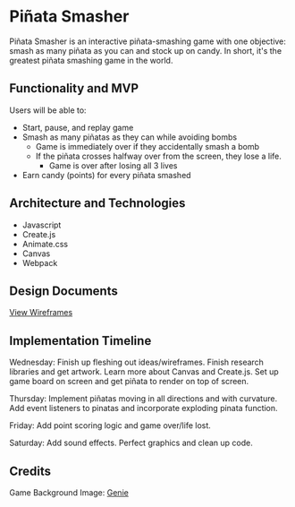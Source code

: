 # Piñata Smasher
Piñata Smasher is an interactive piñata-smashing game with one objective: smash as many piñata as you can and stock up on candy. In short, it's the greatest piñata smashing game in the world.

## Functionality and MVP
Users will be able to:
* Start, pause, and replay game
* Smash as many piñatas as they can while avoiding bombs
    * Game is immediately over if they accidentally smash a bomb
    * If the piñata crosses halfway over from the screen, they lose a life.
        * Game is over after losing all 3 lives
* Earn candy (points) for every piñata smashed

## Architecture and Technologies
* Javascript
* Create.js
* Animate.css
* Canvas
* Webpack

## Design Documents
[View Wireframes](https://github.com/amygbui/pinata_smasher/tree/master/wireframes)

## Implementation Timeline
Wednesday: Finish up fleshing out ideas/wireframes. Finish research libraries and get artwork. Learn more about Canvas and Create.js. Set up game board on screen and get piñata to render on top of screen.

Thursday: Implement piñatas moving in all directions and with curvature. Add event listeners to pinatas and incorporate exploding pinata function.

Friday: Add point scoring logic and game over/life lost.

Saturday: Add sound effects. Perfect graphics and clean up code.

## Credits
Game Background Image: [Genie](www.instagram.com/genieart)
